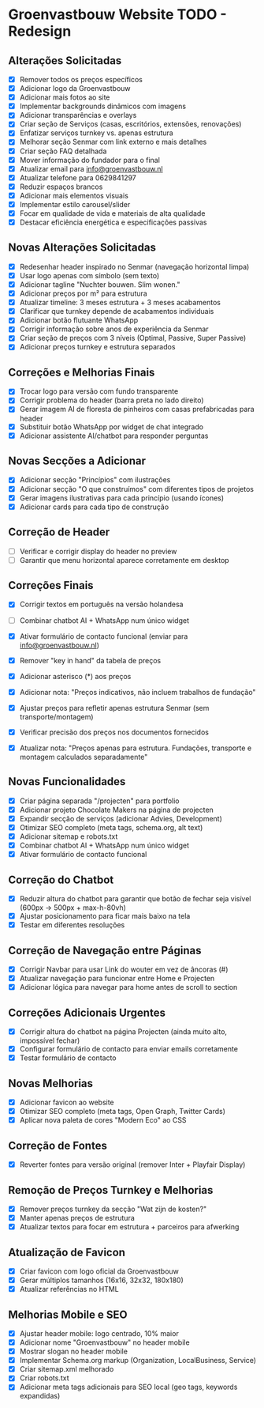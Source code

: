 # Groenvastbouw Website TODO - Redesign

## Alterações Solicitadas

- [x] Remover todos os preços específicos
- [x] Adicionar logo da Groenvastbouw
- [x] Adicionar mais fotos ao site
- [x] Implementar backgrounds dinâmicos com imagens
- [x] Adicionar transparências e overlays
- [x] Criar seção de Serviços (casas, escritórios, extensões, renovações)
- [x] Enfatizar serviços turnkey vs. apenas estrutura
- [x] Melhorar seção Senmar com link externo e mais detalhes
- [x] Criar seção FAQ detalhada
- [x] Mover informação do fundador para o final
- [x] Atualizar email para info@groenvastbouw.nl
- [x] Atualizar telefone para 0629841297
- [x] Reduzir espaços brancos
- [x] Adicionar mais elementos visuais
- [x] Implementar estilo carousel/slider
- [x] Focar em qualidade de vida e materiais de alta qualidade
- [x] Destacar eficiência energética e especificações passivas

## Novas Alterações Solicitadas

- [x] Redesenhar header inspirado no Senmar (navegação horizontal limpa)
- [x] Usar logo apenas com símbolo (sem texto)
- [x] Adicionar tagline "Nuchter bouwen. Slim wonen."
- [x] Adicionar preços por m² para estrutura
- [x] Atualizar timeline: 3 meses estrutura + 3 meses acabamentos
- [x] Clarificar que turnkey depende de acabamentos individuais
- [x] Adicionar botão flutuante WhatsApp
- [x] Corrigir informação sobre anos de experiência da Senmar
- [x] Criar seção de preços com 3 níveis (Optimal, Passive, Super Passive)
- [x] Adicionar preços turnkey e estrutura separados

## Correções e Melhorias Finais

- [x] Trocar logo para versão com fundo transparente
- [x] Corrigir problema do header (barra preta no lado direito)
- [x] Gerar imagem AI de floresta de pinheiros com casas prefabricadas para header
- [x] Substituir botão WhatsApp por widget de chat integrado
- [x] Adicionar assistente AI/chatbot para responder perguntas

## Novas Secções a Adicionar

- [x] Adicionar secção "Princípios" com ilustrações
- [x] Adicionar secção "O que construímos" com diferentes tipos de projetos
- [x] Gerar imagens ilustrativas para cada princípio (usando ícones)
- [x] Adicionar cards para cada tipo de construção

## Correção de Header

- [ ] Verificar e corrigir display do header no preview
- [ ] Garantir que menu horizontal aparece corretamente em desktop

## Correções Finais

- [x] Corrigir textos em português na versão holandesa
- [ ] Combinar chatbot AI + WhatsApp num único widget
- [x] Ativar formulário de contacto funcional (enviar para info@groenvastbouw.nl)
- [x] Remover "key in hand" da tabela de preços
- [x] Adicionar asterisco (*) aos preços
- [x] Adicionar nota: "Preços indicativos, não incluem trabalhos de fundação"

- [x] Ajustar preços para refletir apenas estrutura Senmar (sem transporte/montagem)
- [x] Verificar precisão dos preços nos documentos fornecidos
- [x] Atualizar nota: "Preços apenas para estrutura. Fundações, transporte e montagem calculados separadamente"

## Novas Funcionalidades

- [x] Criar página separada "/projecten" para portfolio
- [x] Adicionar projeto Chocolate Makers na página de projecten
- [x] Expandir secção de serviços (adicionar Advies, Development)
- [x] Otimizar SEO completo (meta tags, schema.org, alt text)
- [x] Adicionar sitemap e robots.txt
- [x] Combinar chatbot AI + WhatsApp num único widget
- [x] Ativar formulário de contacto funcional

## Correção do Chatbot

- [x] Reduzir altura do chatbot para garantir que botão de fechar seja visível (600px → 500px + max-h-80vh)
- [x] Ajustar posicionamento para ficar mais baixo na tela
- [x] Testar em diferentes resoluções

## Correção de Navegação entre Páginas

- [x] Corrigir Navbar para usar Link do wouter em vez de âncoras (#)
- [x] Atualizar navegação para funcionar entre Home e Projecten
- [x] Adicionar lógica para navegar para home antes de scroll to section

## Correções Adicionais Urgentes

- [x] Corrigir altura do chatbot na página Projecten (ainda muito alto, impossível fechar)
- [x] Configurar formulário de contacto para enviar emails corretamente
- [x] Testar formulário de contacto

## Novas Melhorias

- [x] Adicionar favicon ao website
- [x] Otimizar SEO completo (meta tags, Open Graph, Twitter Cards)
- [x] Aplicar nova paleta de cores "Modern Eco" ao CSS

## Correção de Fontes

- [x] Reverter fontes para versão original (remover Inter + Playfair Display)

## Remoção de Preços Turnkey e Melhorias

- [x] Remover preços turnkey da secção "Wat zijn de kosten?"
- [x] Manter apenas preços de estrutura
- [x] Atualizar textos para focar em estrutura + parceiros para afwerking

## Atualização de Favicon

- [x] Criar favicon com logo oficial da Groenvastbouw
- [x] Gerar múltiplos tamanhos (16x16, 32x32, 180x180)
- [x] Atualizar referências no HTML

## Melhorias Mobile e SEO

- [x] Ajustar header mobile: logo centrado, 10% maior
- [x] Adicionar nome "Groenvastbouw" no header mobile
- [x] Mostrar slogan no header mobile
- [x] Implementar Schema.org markup (Organization, LocalBusiness, Service)
- [x] Criar sitemap.xml melhorado
- [x] Criar robots.txt
- [x] Adicionar meta tags adicionais para SEO local (geo tags, keywords expandidas)
